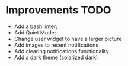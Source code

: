 # Improvements TODO

* Add a bash linter;
* Add Quiet Mode;
* Change user widget to have a larger picture
* Add images to recent notifications
* Add clearing notifications functionality
* Add a dark theme (solarized dark)
